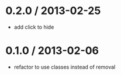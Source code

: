 
0.2.0 / 2013-02-25 
==================

  * add click to hide

0.1.0 / 2013-02-06 
==================

  * refactor to use classes instead of removal
